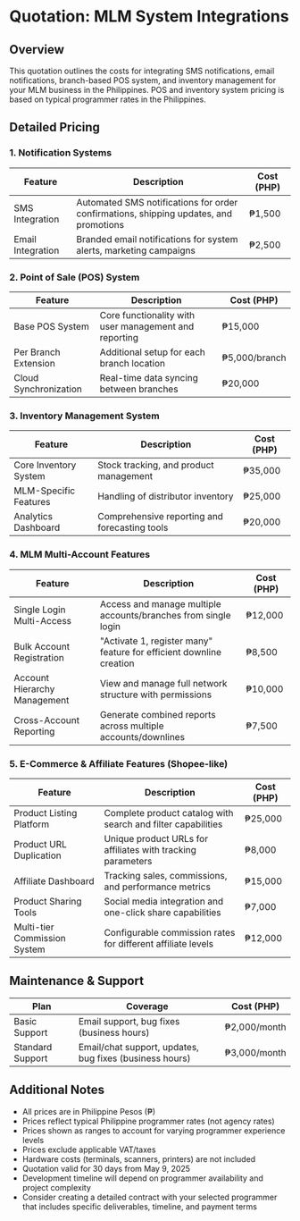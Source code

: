 # Quotation: MLM System Integrations 

## Overview
This quotation outlines the costs for integrating SMS notifications, email notifications, branch-based POS system, and inventory management for your MLM business in the Philippines. POS and inventory system pricing is based on typical programmer rates in the Philippines.

## Detailed Pricing

### 1. Notification Systems
| Feature | Description | Cost (PHP) |
|---------|-------------|------------|
| SMS Integration | Automated SMS notifications for order confirmations, shipping updates, and promotions | ₱1,500 |
| Email Integration | Branded email notifications for system alerts, marketing campaigns| ₱2,500 |

### 2. Point of Sale (POS) System 
| Feature | Description | Cost (PHP) |
|---------|-------------|-----------|
| Base POS System | Core functionality with user management and reporting | ₱15,000 |
| Per Branch Extension | Additional setup for each branch location | ₱5,000/branch |
| Cloud Synchronization | Real-time data syncing between branches | ₱20,000 |

### 3. Inventory Management System 
| Feature | Description | Cost (PHP) |
|---------|-------------|-----------|
| Core Inventory System | Stock tracking, and product management | ₱35,000 |
| MLM-Specific Features | Handling of distributor inventory | ₱25,000 |
| Analytics Dashboard | Comprehensive reporting and forecasting tools | ₱20,000 |

### 4. MLM Multi-Account Features
| Feature | Description | Cost (PHP) |
|---------|-------------|---------|
| Single Login Multi-Access | Access and manage multiple accounts/branches from single login | ₱12,000 |
| Bulk Account Registration | "Activate 1, register many" feature for efficient downline creation | ₱8,500 |
| Account Hierarchy Management | View and manage full network structure with permissions | ₱10,000 |
| Cross-Account Reporting | Generate combined reports across multiple accounts/downlines | ₱7,500 |

### 5. E-Commerce & Affiliate Features (Shopee-like)
| Feature | Description | Cost (PHP) |
|---------|-------------|---------|
| Product Listing Platform | Complete product catalog with search and filter capabilities | ₱25,000 |
| Product URL Duplication | Unique product URLs for affiliates with tracking parameters | ₱8,000 |
| Affiliate Dashboard | Tracking sales, commissions, and performance metrics | ₱15,000 |
| Product Sharing Tools | Social media integration and one-click share capabilities | ₱7,000 |
| Multi-tier Commission System | Configurable commission rates for different affiliate levels | ₱12,000 |

## Maintenance & Support
| Plan | Coverage | Cost (PHP) |
|------|----------|------------|
| Basic Support | Email support, bug fixes (business hours) | ₱2,000/month |
| Standard Support | Email/chat support, updates, bug fixes (business hours) | ₱3,000/month |

## Additional Notes
- All prices are in Philippine Pesos (₱)
- Prices reflect typical Philippine programmer rates (not agency rates)
- Prices shown as ranges to account for varying programmer experience levels
- Prices exclude applicable VAT/taxes
- Hardware costs (terminals, scanners, printers) are not included
- Quotation valid for 30 days from May 9, 2025
- Development timeline will depend on programmer availability and project complexity
- Consider creating a detailed contract with your selected programmer that includes specific deliverables, timeline, and payment terms
